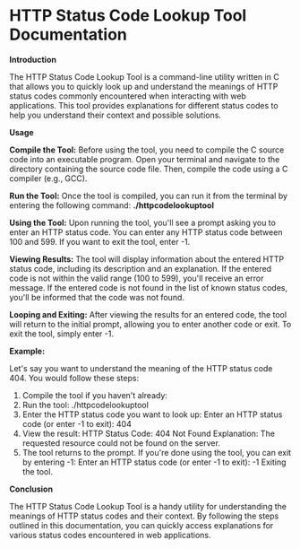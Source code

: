 # HTTP Status Code Lookup Tool Documentation

**Introduction**    

The HTTP Status Code Lookup Tool is a command-line utility written in C that allows you to quickly look up and understand the meanings of HTTP status codes commonly encountered when interacting with web applications. This tool provides explanations for different status codes to help you understand their context and possible solutions.

**Usage**

**Compile the Tool:** 
Before using the tool, you need to compile the C source code into an executable program. Open your terminal and navigate to the directory containing the source code file. Then, compile the code using a C compiler (e.g., GCC).

**Run the Tool:** 
Once the tool is compiled, you can run it from the terminal by entering the following command:
**./httpcodelookuptool**

**Using the Tool:**
Upon running the tool, you'll see a prompt asking you to enter an HTTP status code. You can enter any HTTP status code between 100 and 599.
If you want to exit the tool, enter -1.

**Viewing Results:**
The tool will display information about the entered HTTP status code, including its description and an explanation.
If the entered code is not within the valid range (100 to 599), you'll receive an error message.
If the entered code is not found in the list of known status codes, you'll be informed that the code was not found.

**Looping and Exiting:**
After viewing the results for an entered code, the tool will return to the initial prompt, allowing you to enter another code or exit.
To exit the tool, simply enter -1.

**Example:**

Let's say you want to understand the meaning of the HTTP status code 404. You would follow these steps:
1. Compile the tool if you haven't already:
2. Run the tool: ./httpcodelookuptool
3. Enter the HTTP status code you want to look up:
       Enter an HTTP status code (or enter -1 to exit): 404
4. View the result:
       HTTP Status Code: 404 Not Found
       Explanation: The requested resource could not be found on the server.
5. The tool returns to the prompt. If you're done using the tool, you can exit by entering -1:
       Enter an HTTP status code (or enter -1 to exit): -1
       Exiting the tool.


**Conclusion**

The HTTP Status Code Lookup Tool is a handy utility for understanding the meanings of HTTP status codes and their context. By following the steps outlined in this documentation, you can quickly access explanations for various status codes encountered in web applications.


